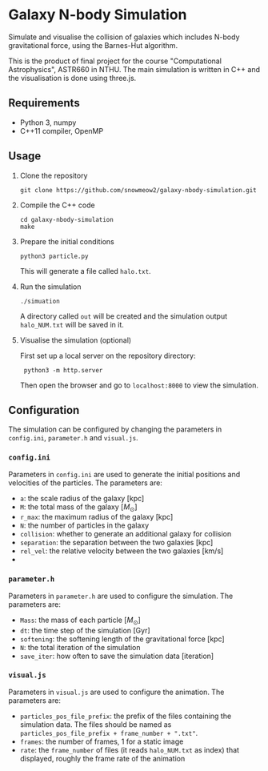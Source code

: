 # Galaxy N-body Simulation
Simulate and visualise the collision of galaxies which includes N-body gravitational force, using the Barnes-Hut algorithm. 

This is the product of final project for the course "Computational Astrophysics", ASTR660 in NTHU.
The main simulation is written in C++ and the visualisation is done using three.js. 

## Requirements
- Python 3, numpy
- C++11 compiler, OpenMP
## Usage
1. Clone the repository
    ```
    git clone https://github.com/snowmeow2/galaxy-nbody-simulation.git
    ```
2. Compile the C++ code
    ```
    cd galaxy-nbody-simulation
    make
    ```
3. Prepare the initial conditions
    ```
    python3 particle.py
    ``` 
    This will generate a file called `halo.txt`.
4. Run the simulation
    ```
    ./simuation
    ```
    A directory called `out` will be created and the simulation output `halo_NUM.txt` will be saved in it.
5. Visualise the simulation (optional)
   
   First set up a local server on the repository directory:
   ```
    python3 -m http.server
    ``` 
   Then open the browser and go to `localhost:8000` to view the simulation.

## Configuration
The simulation can be configured by changing the parameters in `config.ini`, `parameter.h` and `visual.js`.

### `config.ini`
Parameters in `config.ini` are used to generate the initial positions and velocities of the particles. The parameters are:
- `a`: the scale radius of the galaxy [kpc]
- `M`: the total mass of the galaxy [$M_\odot$]
- `r_max`: the maximum radius of the galaxy [kpc]
- `N`: the number of particles in the galaxy
- `collision`: whether to generate an additional galaxy for collision
- `separation`: the separation between the two galaxies [kpc]
- `rel_vel`: the relative velocity between the two galaxies [km/s]
- 
### `parameter.h`
Parameters in `parameter.h` are used to configure the simulation. The parameters are:
- `Mass`: the mass of each particle [$M_\odot$]
- `dt`: the time step of the simulation [Gyr]
- `softening`: the softening length of the gravitational force [kpc]
- `N`: the total iteration of the simulation
- `save_iter`: how often to save the simulation data [iteration]

### `visual.js`
Parameters in `visual.js` are used to configure the animation. The parameters are:
- `particles_pos_file_prefix`: the prefix of the files containing the simulation data. The files should be named as `particles_pos_file_prefix + frame_number + ".txt"`.
- `frames`: the number of frames, 1 for a static image
- `rate`: the `frame_number` of files (it reads `halo_NUM.txt` as index) that displayed, roughly the frame rate of the animation